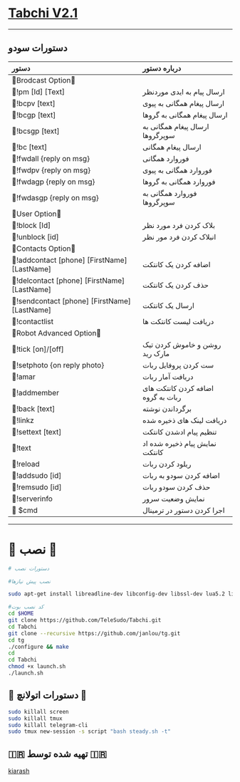 # [Tabchi V2.1](https://telegram.me/LuaError)

* * *

## دستورات سودو

| دستور | درباره دستور |
|:--------|:-------------------------------------------|
|🔻Brodcast Option🔻|
|🔷!pm [Id] [Text]  |ارسال پیام به ایدی موردنظر|
|🔶!bcpv [text] | ارسال پیغام همگانی به پیوی |
|🔷!bcgp [text] | ارسال پیغام همگانی به گروها |
|🔶!bcsgp [text] | ارسال پیغام همگانی به سوپرگروها |
|🔷!bc [text] | ارسال پیغام همگانی|
|🔶!fwdall {reply on msg} | فوروارد همگانی |
|🔷!fwdpv {reply on msg} | فوروارد همگانی به پیوی|
|🔶!fwdagp {reply on msg} | فوروارد همگانی به گروها|
|🔷!fwdasgp {reply on msg} | فوروارد همگانی به سوپرگروها |
|🔻User Option🔻|
|🔶!block [Id] | بلاک کردن فرد مورد نظر |
|🔷!unblock [id] | انبلاک کردن فرد مور نظر |
|🔻Contacts Option🔻|
|🔶!addcontact [phone] [FirstName][LastName] | اضافه کردن یک کانتکت |
|🔷!delcontact [phone] [FirstName][LastName] | حذف کردن یک کانتکت |
|🔶!sendcontact [phone] [FirstName][LastName] | ارسال یک کانتکت |
|🔷!contactlist | دریافت لیست کانتکت ها |
|🔻Robot Advanced Option🔻|
|🔶!tick [on]/[off] | روشن و خاموش کردن تیک مارک رید |
|🔷!setphoto {on reply photo} | ست کردن پروفایل ربات |
|🔶!amar | دریافت آمار ربات |
|🔷!addmember | اضافه کردن کانتکت های ربات به گروه |
|🔶!back [text] | برگرداندن نوشته |
|🔷!linkz | دریافت لینک های ذخیره شده |
|🔶!settext [text] | تنظیم پیام ادشدن کانتکت |
|🔷!text | نمایش پیام ذخیره شده اد کانتکت |
|🔶!reload| ریلود کردن ربات |
|🔷!addsudo [id]| اضافه کردن سودو به ربات |
|🔶!remsudo [id]| حذف کردن سودو ربات |
|🔷!serverinfo| نمایش وضعیت سرور |
|🔶 $cmd | اجرا کردن دستور در ترمینال |

* * *

# 🔳 نصب 🔳

```sh
# دستورات نصب

#نصب پیش نیازها

sudo apt-get install libreadline-dev libconfig-dev libssl-dev lua5.2 liblua5.2-dev lua-socket lua-sec lua-expat libevent-dev make unzip git redis-server autoconf g++ libjansson-dev libpython-dev expat libexpat1-dev

#کد نصب بوت
cd $HOME
git clone https://github.com/TeleSudo/Tabchi.git
cd Tabchi
git clone --recursive https://github.com/janlou/tg.git
cd tg
./configure && make
cd
cd Tabchi
chmod +x launch.sh
./launch.sh

```

## 💢 دستورات اتولانچ 💢
```sh
sudo killall screen
sudo killall tmux
sudo killall telegram-cli
sudo tmux new-session -s script "bash steady.sh -t"
```

## 🇮🇷 تهیه شده توسط 🇮🇷
[kiarash](https://telegram.me/kiarash_bh)

